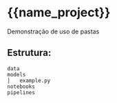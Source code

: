 # {{name_project}}
Demonstração de uso de pastas

## Estrutura:
```
data
models
│   example.py
notebooks
pipelines
```